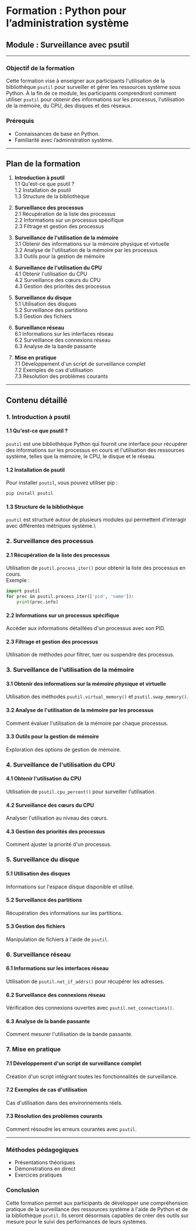 # Formation : Python pour l’administration système  
## Module : Surveillance avec psutil  

---  

### Objectif de la formation  
Cette formation vise à enseigner aux participants l'utilisation de la bibliothèque `psutil` pour surveiller et gérer les ressources système sous Python. À la fin de ce module, les participants comprendront comment utiliser `psutil` pour obtenir des informations sur les processus, l'utilisation de la mémoire, du CPU, des disques et des réseaux.

### Prérequis  
- Connaissances de base en Python.  
- Familiarité avec l’administration système.  

---  

## Plan de la formation  
1. **Introduction à psutil**  
   1.1 Qu'est-ce que psutil ?  
   1.2 Installation de psutil  
   1.3 Structure de la bibliothèque  

2. **Surveillance des processus**  
   2.1 Récupération de la liste des processus  
   2.2 Informations sur un processus spécifique  
   2.3 Filtrage et gestion des processus  

3. **Surveillance de l'utilisation de la mémoire**  
   3.1 Obtenir des informations sur la mémoire physique et virtuelle  
   3.2 Analyse de l'utilisation de la mémoire par les processus  
   3.3 Outils pour la gestion de mémoire  

4. **Surveillance de l'utilisation du CPU**  
   4.1 Obtenir l'utilisation du CPU  
   4.2 Surveillance des cœurs du CPU  
   4.3 Gestion des priorités des processus  

5. **Surveillance du disque**  
   5.1 Utilisation des disques  
   5.2 Surveillance des partitions  
   5.3 Gestion des fichiers  

6. **Surveillance réseau**  
   6.1 Informations sur les interfaces réseau  
   6.2 Surveillance des connexions réseau  
   6.3 Analyse de la bande passante  

7. **Mise en pratique**  
   7.1 Développement d'un script de surveillance complet  
   7.2 Exemples de cas d'utilisation  
   7.3 Résolution des problèmes courants  

---  

## Contenu détaillé  
### 1. Introduction à psutil  
#### 1.1 Qu'est-ce que psutil ?  
`psutil` est une bibliothèque Python qui fournit une interface pour récupérer des informations sur les processus en cours et l'utilisation des ressources système, telles que la mémoire, le CPU, le disque et le réseau.  

#### 1.2 Installation de psutil  
Pour installer `psutil`, vous pouvez utiliser pip :  
```bash  
pip install psutil  
```  

#### 1.3 Structure de la bibliothèque  
`psutil` est structuré autour de plusieurs modules qui permettent d'interagir avec différentes métriques système.\

### 2. Surveillance des processus  
#### 2.1 Récupération de la liste des processus  
Utilisation de `psutil.process_iter()` pour obtenir la liste des processus en cours.  
Exemple :  
```python  
import psutil  
for proc in psutil.process_iter(['pid', 'name']):  
    print(proc.info)  
```  

#### 2.2 Informations sur un processus spécifique  
Accéder aux informations détaillées d'un processus avec son PID.  

#### 2.3 Filtrage et gestion des processus  
Utilisation de méthodes pour filtrer, tuer ou suspendre des processus.  

### 3. Surveillance de l'utilisation de la mémoire  
#### 3.1 Obtenir des informations sur la mémoire physique et virtuelle  
Utilisation des méthodes `psutil.virtual_memory()` et `psutil.swap_memory()`.  

#### 3.2 Analyse de l'utilisation de la mémoire par les processus  
Comment évaluer l'utilisation de la mémoire par chaque processus.  

#### 3.3 Outils pour la gestion de mémoire  
Exploration des options de gestion de mémoire.  

### 4. Surveillance de l'utilisation du CPU  
#### 4.1 Obtenir l'utilisation du CPU  
Utilisation de `psutil.cpu_percent()` pour surveiller l'utilisation.  

#### 4.2 Surveillance des cœurs du CPU  
Analyser l'utilisation au niveau des cœurs.  

#### 4.3 Gestion des priorités des processus  
Comment ajuster la priorité d'un processus.  

### 5. Surveillance du disque  
#### 5.1 Utilisation des disques  
Informations sur l'espace disque disponible et utilisé.  

#### 5.2 Surveillance des partitions  
Récupération des informations sur les partitions.  

#### 5.3 Gestion des fichiers  
Manipulation de fichiers à l'aide de `psutil`.  

### 6. Surveillance réseau  
#### 6.1 Informations sur les interfaces réseau  
Utilisation de `psutil.net_if_addrs()` pour récupérer les adresses.  

#### 6.2 Surveillance des connexions réseau  
Vérification des connexions ouvertes avec `psutil.net_connections()`.  

#### 6.3 Analyse de la bande passante  
Comment mesurer l'utilisation de la bande passante.  

### 7. Mise en pratique  
#### 7.1 Développement d'un script de surveillance complet  
Création d'un script intégrant toutes les fonctionnalités de surveillance.  

#### 7.2 Exemples de cas d'utilisation  
Cas d'utilisation dans des environnements réels.  

#### 7.3 Résolution des problèmes courants  
Comment résoudre les erreurs courantes avec `psutil`.  

---  

### Méthodes pédagogiques  
- Présentations théoriques  
- Démonstrations en direct  
- Exercices pratiques  

### Conclusion  
Cette formation permet aux participants de développer une compréhension pratique de la surveillance des ressources système à l'aide de Python et de la bibliothèque `psutil`. Ils seront désormais capables de créer des outils sur mesure pour le suivi des performances de leurs systèmes.